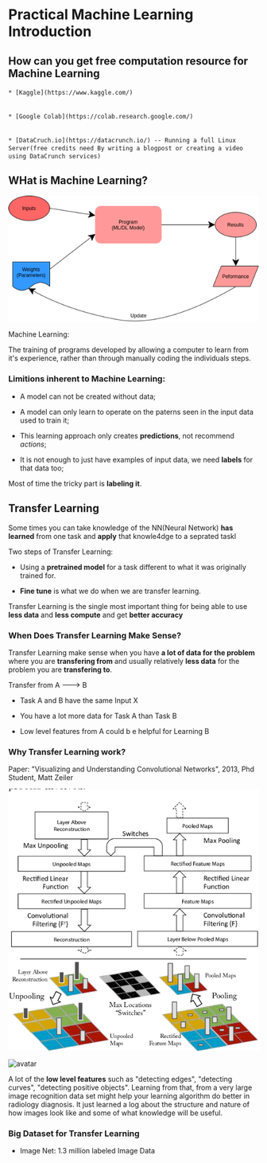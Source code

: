 # Practical Machine Learning Introduction

## How can you get free computation resource for Machine Learning 

	* [Kaggle](https://www.kaggle.com/)


	* [Google Colab](https://colab.research.google.com/)


	* [DataCruch.io](https://datacrunch.io/) -- Running a full Linux Server(free credits need By writing a blogpost or creating a video using DataCrunch services)


## WHat is Machine Learning?

![avatar](./blog_materials/what_is_ml.drawio.png)

Machine Learning:

The training of programs developed by allowing a computer to learn from it's experience, rather than through manually coding the individuals steps.

### Limitions inherent to Machine Learning:

  * A model can not be created without data;

  * A model can only learn to operate on the paterns seen in the input data used to train it;

  * This learning approach only creates **predictions**, not recommend *actions*;

  * It is not enough to just have examples of input data, we need **labels** for that data too;

Most of time the tricky part is **labeling it**.

## Transfer Learning

Some times you can take knowledge of the NN(Neural Network) **has learned** from one task and **apply** that knowle4dge to a seprated taskl

Two steps of Transfer Learning:

  * Using a **pretrained model** for a task different to what it was originally trained for.

  * **Fine tune** is what we do when we are transfer learning. 

Transfer Learning is the single most important thing for being able to use **less data** and **less compute** and get **better accuracy**

### When Does Transfer Learning Make Sense?

Transfer Learning make sense when you have **a lot of data for the problem** where you are **transfering from** and usually relatively **less data** for the problem you are **transfering to**.

Transfer from A ---> B

  * Task A and B have the same Input X

  * You have a lot more data for Task A than Task B

  * Low level features from A could b e helpful for Learning B

### Why Transfer Learning work?

Paper: "Visualizing and Understanding Convolutional Networks", 2013, Phd Student, Matt Zeiler

![avatar](./blog_materials/visualize_understand_cnn.png) 

![avatar](./blog_materials/dl_l1_l5_visual.png) 

A lot of the **low level features** such as "detecting edges", "detecting curves", "detecting positive objects". Learning from that, from a very large image recognition data set might help your learning algorithm do better in radiology diagnosis. It just learned a log about the structure and nature of how images look like and some of what knowledge will be useful.

### Big Dataset for Transfer Learning 

  * Image Net: 1.3 million labeled Image Data

